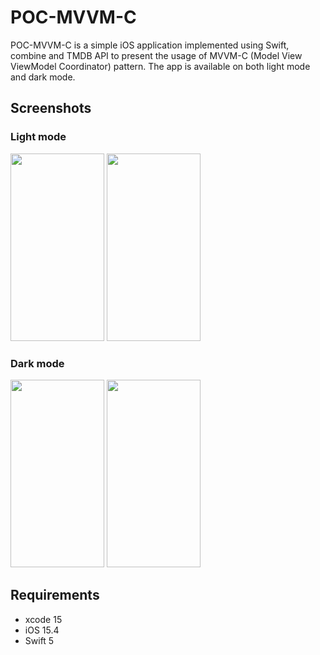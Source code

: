 # POC-MVVM-C
POC-MVVM-C is a simple iOS application implemented using Swift, combine and TMDB API to present the usage of MVVM-C (Model View ViewModel Coordinator) pattern.
The app is available on both light mode and dark mode.
## Screenshots
### Light mode
<Img height=300 width=150 src="https://github.com/omarthamri/POC-MVVM-C/assets/39087448/43454c33-3adf-46bb-8f7b-e470e6ca511d"> <Img height=300 width=150 src="https://github.com/omarthamri/POC-MVVM-C/assets/39087448/1674bce5-98f8-4f04-b0bc-36c71ff65e05">
### Dark mode
<Img height=300 width=150 src="https://github.com/omarthamri/POC-MVVM-C/assets/39087448/5ba96419-b62b-4da1-960f-17b3b33e830e"> <Img height=300 width=150 src="https://github.com/omarthamri/POC-MVVM-C/assets/39087448/391df16a-ceb3-466c-8e35-660d2c07ac3d">
## Requirements
* xcode 15
* iOS 15.4
* Swift 5
